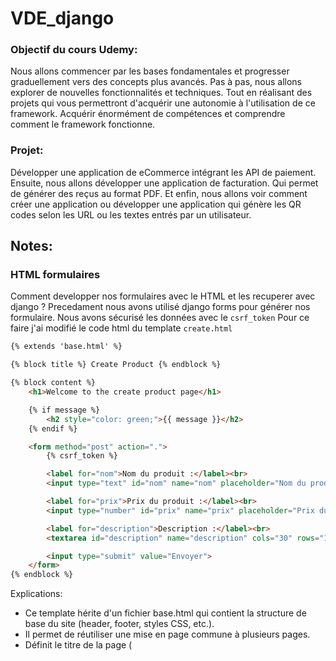 
# VDE_django

### Objectif du cours Udemy:
Nous allons commencer par les bases fondamentales et progresser graduellement
vers des concepts plus avancés.
Pas à pas, nous allons explorer de nouvelles fonctionnalités et techniques.
Tout en réalisant des projets qui vous permettront d'acquérir une autonomie à
l'utilisation de ce framework.
Acquérir énormément de compétences et comprendre comment le framework fonctionne.

### Projet:

Développer une application de eCommerce intégrant les API de paiement.
Ensuite, nous allons développer une application de facturation.
Qui permet de générer des reçus au format PDF.
Et enfin, nous allons voir comment créer une application ou développer une application qui génère les
QR codes selon les URL ou les textes entrés par un utilisateur.






## Notes:
### HTML formulaires
Comment developper nos formulaires avec le HTML et les recuperer avec django ?
Precedament nous avons utilisé django forms pour générer nos formulaire.
Nous avons sécurisé les données avec le `csrf_token`
Pour ce faire j'ai modifié le code html du template `create.html`

```html
{% extends 'base.html' %}

{% block title %} Create Product {% endblock %}

{% block content %}
    <h1>Welcome to the create product page</h1>

    {% if message %}
        <h2 style="color: green;">{{ message }}</h2>
    {% endif %}

    <form method="post" action=".">
        {% csrf_token %}

        <label for="nom">Nom du produit :</label><br>
        <input type="text" id="nom" name="nom" placeholder="Nom du produit" required><br><br>

        <label for="prix">Prix du produit :</label><br>
        <input type="number" id="prix" name="prix" placeholder="Prix du produit" required><br><br>

        <label for="description">Description :</label><br>
        <textarea id="description" name="description" cols="30" rows="10" placeholder="Description du produit" required></textarea><br><br>

        <input type="submit" value="Envoyer">
    </form>
{% endblock %}
```

Explications:
- Ce template hérite d'un fichier base.html qui contient la structure de base du site (header, footer, styles CSS, etc.).
- Il permet de réutiliser une mise en page commune à plusieurs pages.
- Définit le titre de la page (<title> dans base.html).
- {% block title %}...{% endblock %} permet d’insérer un contenu dans le <title> de base.html.
- Tout le contenu entre {% block content %} ... {% endblock %} est inséré à l'endroit où base.html définit {% block content %}.
- {{ message }} : Variable envoyée par Django depuis la vue (produit_create_view).
- Elle affiche un message (ex : "Produit enregistré avec succès").
- Si aucun message n'est défini, rien ne s’affiche.
- method="post" : Envoie les données en POST (utilisé pour modifier la base de données).
- action="." : Envoie le formulaire à la même URL que la page actuelle.
- {% csrf_token %} : Sécurise le formulaire avec un jeton CSRF pour éviter les attaques CSRF.
- name="nom" : Correspond à request.POST["nom"] dans la vue Django.
- name="prix" : Correspond à request.POST["prix"] (⚠️ erreur, type="int" n'existe pas, il faut mettre type="number").
- name="description" : Définit la description du produit.
- Envoie les données du formulaire à la vue Django (produit_create_view).

J'ai également modifié la fonction de la vue:\

```python
def produit_create_view(request):
    message = ''
    if request.method == 'POST':
        data = request.POST
        nom = data.get("nom")
        prix = data.get("prix")
        description = data.get("description")
        Produit.objects.create(nom=nom, prix=prix, description=description)
        message = 'produit a été bien enregistré avec succès'
    return render(request, 'produit/create.html', {'message':message})
```
Explication:
- Cette vue est basée sur une fonction (FBV - Function-Based View) qui gère l'affichage et la soumission d'un formulaire.
- On initialise une variable message qui servira à afficher une confirmation à l'utilisateur après l'enregistrement du produit.
- On Vérifie si le formulaire a été soumis en POST (ce qui signifie que l'utilisateur a cliqué sur "Soumettre").
- request.POST contient toutes les données envoyées par le formulaire.
- .get("nom") récupère la valeur du champ nom sans provoquer d'erreur si le champ est absent.
-Produit est un modèle Django, qui est défini dans models.py.
- objects.create(...) crée et enregistre directement un nouvel objet en base de données.
- Une fois le produit créé, on met à jour message pour informer l'utilisateur que l'opération a réussi.
- La derniere ligne retourne la page create.html dans le dossier produit/, en envoyant le message à afficher dans le template.

